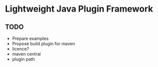 # Lightweight Java Plugin Framework

## TODO
- Prepare examples
- Propose build plugin for maven
- licence?
- maven central
- plugin path 

